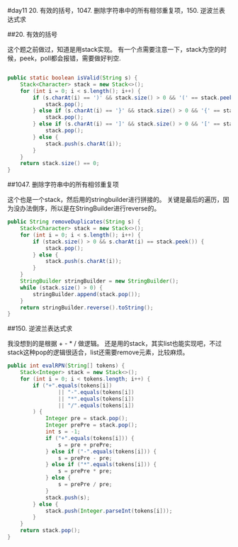 #day11 20. 有效的括号，1047. 删除字符串中的所有相邻重复项，150. 逆波兰表达式求

##20. 有效的括号

这个题之前做过，知道是用stack实现。
有一个点需要注意一下，stack为空的时候，peek，poll都会报错，需要做好判空.

```java

public static boolean isValid(String s) {
    Stack<Character> stack = new Stack<>();
    for (int i = 0; i < s.length(); i++) {
        if (s.charAt(i) == ')' && stack.size() > 0 && '(' == stack.peek()) { // ----> 这个地方会报错。
            stack.pop();
        } else if (s.charAt(i) == '}' && stack.size() > 0 && '{' == stack.peek()) {
            stack.pop();
        } else if (s.charAt(i) == ']' && stack.size() > 0 && '[' == stack.peek()) {
            stack.pop();
        } else {
            stack.push(s.charAt(i));
        }
    }
    return stack.size() == 0;
}

```
##1047. 删除字符串中的所有相邻重复项

这个也是一个stack，然后用的stringbuilder进行拼接的。
关键是最后的遍历，因为没办法倒序，所以是在StringBuilder进行reverse的。

```java
public String removeDuplicates(String s) {
    Stack<Character> stack = new Stack<>();
    for (int i = 0; i < s.length(); i++) {
        if (stack.size() > 0 && s.charAt(i) == stack.peek()) {
            stack.pop();
        } else {
            stack.push(s.charAt(i));
        }
    }
    StringBuilder stringBuilder = new StringBuilder();
    while (stack.size() > 0) {
        stringBuilder.append(stack.pop());
    }
    return stringBuilder.reverse().toString();
}

```
##150. 逆波兰表达式求

我没想到的是根据 + - * / 做逻辑。
还是用的stack，其实list也能实现吧，不过stack这种pop的逻辑很适合，list还需要remove元素，比较麻烦。

```java
public int evalRPN(String[] tokens) {
    Stack<Integer> stack = new Stack<>();
    for (int i = 0; i < tokens.length; i++) {
        if ("+".equals(tokens[i])
                || "-".equals(tokens[i])
                || "*".equals(tokens[i])
                || "/".equals(tokens[i])
        ) {
            Integer pre = stack.pop();
            Integer prePre = stack.pop();
            int s = -1;
            if ("+".equals(tokens[i])) {
                s = pre + prePre;
            } else if ("-".equals(tokens[i])) {
                s = prePre - pre;
            } else if ("*".equals(tokens[i])) {
                s = prePre * pre;
            } else {
                s = prePre / pre;
            }
            stack.push(s);
        } else {
            stack.push(Integer.parseInt(tokens[i]));
        }
    }
    return stack.pop();
}

```
